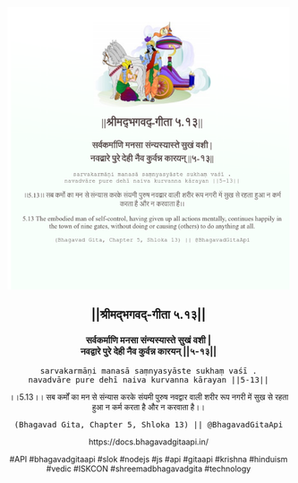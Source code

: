 <img src="../../asset/BG_5_13.png"/>
<center><h2>||श्रीमद्‍भगवद्‍-गीता ५.१३||</h2>
<h3>सर्वकर्माणि मनसा संन्यस्यास्ते सुखं वशी |<br/>नवद्वारे पुरे देही नैव कुर्वन्न कारयन् ||५-१३||</h3>
<pre>sarvakarmāṇi manasā saṃnyasyāste sukhaṃ vaśī .<br/>navadvāre pure dehī naiva kurvanna kārayan ||5-13||</pre>
<p>।।5.13।। सब कर्मों का मन से संन्यास करके संयमी पुरुष नवद्वार वाली शरीर रूप नगरी में सुख से रहता हुआ न कर्म करता है और न करवाता है।।</p>
<pre>(Bhagavad Gita, Chapter 5, Shloka 13) || @BhagavadGitaApi</pre><p>https://docs.bhagavadgitaapi.in/</p><p>#API #bhagavadgitaapi #slok #nodejs #js #api #gitaapi #krishna #hinduism #vedic #ISKCON #shreemadbhagavadgita #technology</p></center>